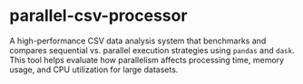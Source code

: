 # parallel-csv-processor
A high-performance CSV data analysis system that benchmarks and compares sequential vs. parallel execution strategies using `pandas` and `dask`. This tool helps evaluate how parallelism affects processing time, memory usage, and CPU utilization for large datasets.
